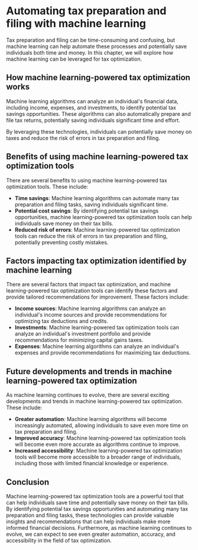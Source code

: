 Automating tax preparation and filing with machine learning
========================================================================================================================

Tax preparation and filing can be time-consuming and confusing, but machine learning can help automate these processes and potentially save individuals both time and money. In this chapter, we will explore how machine learning can be leveraged for tax optimization.

How machine learning-powered tax optimization works
---------------------------------------------------

Machine learning algorithms can analyze an individual's financial data, including income, expenses, and investments, to identify potential tax savings opportunities. These algorithms can also automatically prepare and file tax returns, potentially saving individuals significant time and effort.

By leveraging these technologies, individuals can potentially save money on taxes and reduce the risk of errors in tax preparation and filing.

Benefits of using machine learning-powered tax optimization tools
-----------------------------------------------------------------

There are several benefits to using machine learning-powered tax optimization tools. These include:

* **Time savings**: Machine learning algorithms can automate many tax preparation and filing tasks, saving individuals significant time.
* **Potential cost savings**: By identifying potential tax savings opportunities, machine learning-powered tax optimization tools can help individuals save money on their tax bills.
* **Reduced risk of errors**: Machine learning-powered tax optimization tools can reduce the risk of errors in tax preparation and filing, potentially preventing costly mistakes.

Factors impacting tax optimization identified by machine learning
-----------------------------------------------------------------

There are several factors that impact tax optimization, and machine learning-powered tax optimization tools can identify these factors and provide tailored recommendations for improvement. These factors include:

* **Income sources**: Machine learning algorithms can analyze an individual's income sources and provide recommendations for optimizing tax deductions and credits.
* **Investments**: Machine learning-powered tax optimization tools can analyze an individual's investment portfolio and provide recommendations for minimizing capital gains taxes.
* **Expenses**: Machine learning algorithms can analyze an individual's expenses and provide recommendations for maximizing tax deductions.

Future developments and trends in machine learning-powered tax optimization
---------------------------------------------------------------------------

As machine learning continues to evolve, there are several exciting developments and trends in machine learning-powered tax optimization. These include:

* **Greater automation**: Machine learning algorithms will become increasingly automated, allowing individuals to save even more time on tax preparation and filing.
* **Improved accuracy**: Machine learning-powered tax optimization tools will become even more accurate as algorithms continue to improve.
* **Increased accessibility**: Machine learning-powered tax optimization tools will become more accessible to a broader range of individuals, including those with limited financial knowledge or experience.

Conclusion
----------

Machine learning-powered tax optimization tools are a powerful tool that can help individuals save time and potentially save money on their tax bills. By identifying potential tax savings opportunities and automating many tax preparation and filing tasks, these technologies can provide valuable insights and recommendations that can help individuals make more informed financial decisions. Furthermore, as machine learning continues to evolve, we can expect to see even greater automation, accuracy, and accessibility in the field of tax optimization.

